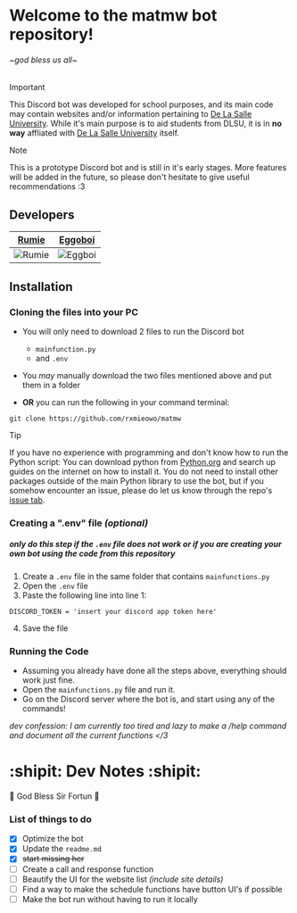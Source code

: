 # Welcome to the matmw bot repository!
###### ~god bless us all~

> [!IMPORTANT]
> This Discord bot was developed for school purposes, and its main code may contain websites and/or information pertaining to [De La Salle University](https://www.dlsu.edu.ph/). While it's main purpose is to aid students from DLSU, it is in **no way** affliated with [De La Salle University](https://www.dlsu.edu.ph/) itself.

> [!NOTE]
> This is a prototype Discord bot and is still in it's early stages. More features will be added in the future, so please don't hesitate to give useful recommendations :3

## Developers
| [Rumie](https://github.com/rxmieowo)                | [Eggoboi](https://github.com/3ggoboi)                  |
| :-------------------------------------------------: | :----------------------------------------------------: |
| ![Rumie](https://imgur.com/GTvzrdJ.png "Rumie pfp") | ![Eggboi](https://imgur.com/i7NyNui.png "Eggboi pfp")  |



## Installation

### Cloning the files into your PC
* You will only need to download 2 files to run the Discord bot
  * ```mainfunction.py```
  * and ```.env```
* You *may* manually download the two files mentioned above and put them in a folder

* **OR** you can run the following in your command terminal:
```
git clone https://github.com/rxmieowo/matmw
```
> [!TIP]
> If you have no experience with programming and don't know how to run the Python script: You can download python from [Python.org](https://www.python.org/) and search up guides on the internet on how to install it. You do not need to install other packages outside of the main Python library to use the bot, but if you somehow encounter an issue, please do let us know through the repo's [issue tab](https://github.com/rxmieowo/matmw/issues).

### Creating a ".env" file *(optional)*
##### *only do this step if the ```.env``` file does not work or if you are creating your own bot using the code from this repository* 
1. Create a ```.env``` file in the same folder that contains ```mainfunctions.py```
2. Open the ```.env``` file
3. Paste the following line into line 1:
```
DISCORD_TOKEN = 'insert your discord app token here'
```
4. Save the file

### Running the Code
* Assuming you already have done all the steps above, everything should work just fine.
* Open the ```mainfunctions.py``` file and run it.
* Go on the Discord server where the bot is, and start using any of the commands!

*dev confession: I am currently too tired and lazy to make a /help command and document all the current functions </3*


# :shipit: Dev Notes :shipit:
:pray: God Bless Sir Fortun :pray:

### List of things to do
- [x] Optimize the bot
- [x] Update the ```readme.md```
- [x] ~~start missing her~~
- [ ] Create a call and response function
- [ ] Beautify the UI for the website list *(include site details)*
- [ ] Find a way to make the schedule functions have button UI's if possible
- [ ] Make the bot run without having to run it locally
